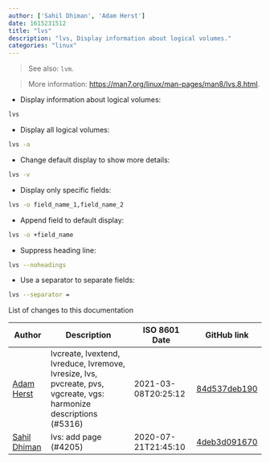 ```yaml
---
author: ['Sahil Dhiman', 'Adam Herst']
date: 1615231512
title: "lvs"
description: "lvs, Display information about logical volumes."
categories: "linux"
---
```

> See also: `lvm`.

> More information: <https://man7.org/linux/man-pages/man8/lvs.8.html>.

- Display information about logical volumes:

```bash
lvs
```

- Display all logical volumes:

```bash
lvs -a
```

- Change default display to show more details:

```bash
lvs -v
```

- Display only specific fields:

```bash
lvs -o field_name_1,field_name_2
```

- Append field to default display:

```bash
lvs -o +field_name
```

- Suppress heading line:

```bash
lvs --noheadings
```

- Use a separator to separate fields:

```bash
lvs --separator =
```
List of changes to this documentation


Author | Description | ISO 8601 Date | GitHub link
------|-----|-----|-----
[Adam Herst](mailto:adamherst@adamherst.com) | lvcreate, lvextend, lvreduce, lvremove, lvresize, lvs, pvcreate, pvs, vgcreate, vgs: harmonize descriptions (#5316) | 2021-03-08T20:25:12 | [84d537deb190](https://github.com/tldr-pages/tldr/commit/84d537deb1902fcde2a9a997dc5ec2a859a31ad7)
[Sahil Dhiman](mailto:52946452+sahilister@users.noreply.github.com) | lvs: add page (#4205) | 2020-07-21T21:45:10 | [4deb3d091670](https://github.com/tldr-pages/tldr/commit/4deb3d09167036b3495ef11ef39b19ac511318a4)

